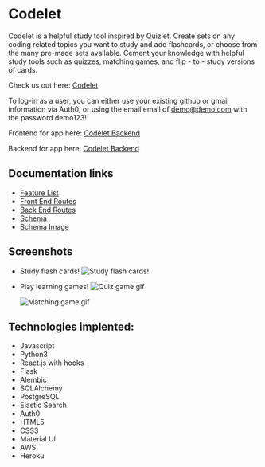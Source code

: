 # Codelet
Codelet is a helpful study tool inspired by Quizlet. Create sets on any coding related topics you want to study and add flashcards, or choose from the many pre-made sets available. Cement your knowledge with helpful study tools such as quizzes, matching games, and flip - to - study versions of cards.  

Check us out here: [Codelet](https://www.codelet.info/)

To log-in as a user, you can either use your existing github or gmail information via Auth0, or using the email email of demo@demo.com with the password demo123!

Frontend for app here: [Codelet Backend](https://github.com/b-tsui/Codelet-Frontend)

Backend for app here: [Codelet Backend](https://github.com/christophertalley/codelet-backend)

## Documentation links
- [Feature List](https://github.com/christophertalley/codelet-backend/blob/master/documentation/featureList.md)
- [Front End Routes](https://github.com/christophertalley/codelet-backend/blob/master/documentation/frontendRoutes.md)
- [Back End Routes](https://github.com/christophertalley/codelet-backend/blob/master/documentation/frontendRoutes.md)
- [Schema](https://github.com/christophertalley/codelet-backend/blob/master/documentation/schema.md)
- [Schema Image](https://github.com/christophertalley/codelet-backend/blob/master/documentation/Untitled%20(3).png)


## Screenshots
* Study flash cards!
![Study flash cards!](https://github.com/b-tsui/Codelet-Frontend/blob/master/documentation/images/card-flip.gif?raw=true)

* Play learning games!
![Quiz game gif](https://github.com/b-tsui/Codelet-Frontend/blob/master/documentation/images/quiz-game.gif?raw=true)

  ![Matching game gif](https://github.com/b-tsui/Codelet-Frontend/blob/master/documentation/images/matching-game.gif?raw=true)

## Technologies implented:
  - Javascript
  - Python3
  - React.js with hooks
  - Flask
  - Alembic
  - SQLAlchemy
  - PostgreSQL
  - Elastic Search
  - Auth0
  - HTML5
  - CSS3
  - Material UI
  - AWS 
  - Heroku
